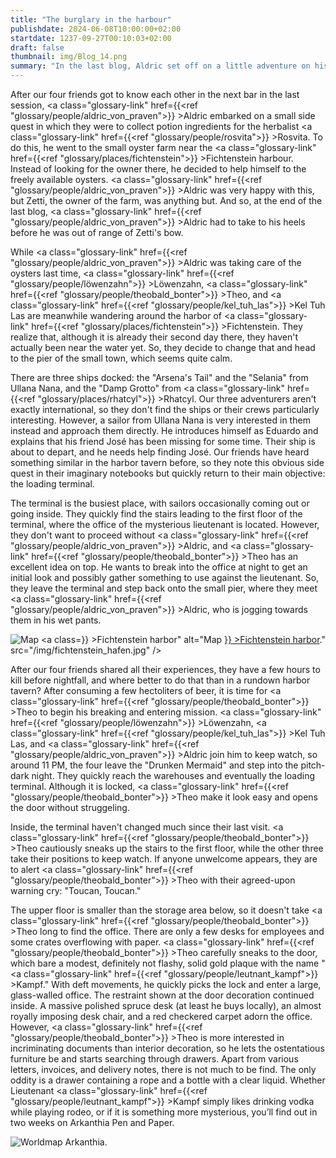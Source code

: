```yaml
---
title: "The burglary in the harbour"
publishdate: 2024-06-08T10:00:00+02:00
startdate: 1237-09-27T00:10:03+02:00
draft: false
thumbnail: img/Blog_14.png
summary: "In the last blog, Aldric set off on a little adventure on his own. He explored the oyster farm near Fichtenstein harbour and got to know its owner, Zetti. Today we find out what our other three friends have been up to in the meantime. You can find out why it all ended in a break-in here:"
---
```


After our four friends got to know each other in the next bar in the last session, <a class="glossary-link" href={{<ref "glossary/people/aldric_von_praven">}} >Aldric</a> embarked on a small side quest in which they were to collect potion ingredients for the herbalist <a class="glossary-link" href={{<ref "glossary/people/rosvita">}} >Rosvita</a>. To do this, he went to the small oyster farm near the <a class="glossary-link" href={{<ref "glossary/places/fichtenstein">}} >Fichtenstein</a> harbour. Instead of looking for the owner there, he decided to help himself to the freely available oysters. <a class="glossary-link" href={{<ref "glossary/people/aldric_von_praven">}} >Aldric</a> was very happy with this, but Zetti, the owner of the farm, was anything but. And so, at the end of the last blog, <a class="glossary-link" href={{<ref "glossary/people/aldric_von_praven">}} >Aldric</a> had to take to his heels before he was out of range of Zetti's bow.

While <a class="glossary-link" href={{<ref "glossary/people/aldric_von_praven">}} >Aldric</a> was taking care of the oysters last time, <a class="glossary-link" href={{<ref "glossary/people/löwenzahn">}} >Löwenzahn</a>, <a class="glossary-link" href={{<ref "glossary/people/theobald_bonter">}} >Theo</a>, and <a class="glossary-link" href={{<ref "glossary/people/kel_tuh_las">}} >Kel Tuh Las</a> are meanwhile wandering around the harbor of <a class="glossary-link" href={{<ref "glossary/places/fichtenstein">}} >Fichtenstein</a>. They realize that, although it is already their second day there, they haven't actually been near the water yet. So, they decide to change that and head to the pier of the small town, which seems quite calm. 

There are three ships docked: the "Arsena's Tail" and the "Selania" from Ullana Nana, and the "Damp Grotto" from <a class="glossary-link" href={{<ref "glossary/places/rhatcyl">}} >Rhatcyl</a>. Our three adventurers aren't exactly international, so they don't find the ships or their crews particularly interesting. However, a sailor from Ullana Nana is very interested in them instead and approach them directly. He introduces himself as Eduardo and explains that his friend José has been missing for some time. Their ship is about to depart, and he needs help finding José. Our friends have heard something similar in the harbor tavern before, so they note this obvious side quest in their imaginary notebooks but quickly return to their main objective: the loading terminal. 

The terminal is the busiest place, with sailors occasionally coming out or going inside. They quickly find the stairs leading to the first floor of the terminal, where the office of the mysterious lieutenant is located. However, they don't want to proceed without <a class="glossary-link" href={{<ref "glossary/people/aldric_von_praven">}} >Aldric</a>, and <a class="glossary-link" href={{<ref "glossary/people/theobald_bonter">}} >Theo</a> has an excellent idea on top. He wants to break into the office at night to get an initial look and possibly gather something to use against the lieutenant. So, they leave the terminal and step back onto the small pier, where they meet <a class="glossary-link" href={{<ref "glossary/people/aldric_von_praven">}} >Aldric</a>, who is jogging towards them in his wet pants.

<div class="img-max center">
  <img class="img-fluid rounded" title="Map <a class="glossary-link" href={{<ref "glossary/places/fichtenstein_harbor">}} >Fichtenstein harbor</a>" alt="Map <a class="glossary-link" href={{<ref "glossary/places/fichtenstein_harbor">}} >Fichtenstein harbor</a>." src="/img/fichtenstein_hafen.jpg" />
</div>

After our four friends shared all their experiences, they have a few hours to kill before nightfall, and where better to do that than in a rundown harbor tavern? After consuming a few hectoliters of beer, it is time for <a class="glossary-link" href={{<ref "glossary/people/theobald_bonter">}} >Theo</a> to begin his breaking and entering mission. <a class="glossary-link" href={{<ref "glossary/people/löwenzahn">}} >Löwenzahn</a>, <a class="glossary-link" href={{<ref "glossary/people/kel_tuh_las">}} >Kel Tuh Las</a>, and <a class="glossary-link" href={{<ref "glossary/people/aldric_von_praven">}} >Aldric</a> join him to keep watch, so around 11 PM, the four leave the "Drunken Mermaid" and step into the pitch-dark night. They quickly reach the warehouses and eventually the loading terminal. Although it is locked, <a class="glossary-link" href={{<ref "glossary/people/theobald_bonter">}} >Theo</a> make it look easy and opens the door without struggeling.

Inside, the terminal haven't changed much since their last visit. <a class="glossary-link" href={{<ref "glossary/people/theobald_bonter">}} >Theo</a> cautiously sneaks up the stairs to the first floor, while the other three take their positions to keep watch. If anyone unwelcome appears, they are to alert <a class="glossary-link" href={{<ref "glossary/people/theobald_bonter">}} >Theo</a> with their agreed-upon warning cry: "Toucan, Toucan."

The upper floor is smaller than the storage area below, so it doesn't take <a class="glossary-link" href={{<ref "glossary/people/theobald_bonter">}} >Theo</a> long to find the office. There are only a few desks for employees and some crates overflowing with paper. <a class="glossary-link" href={{<ref "glossary/people/theobald_bonter">}} >Theo</a> carefully sneaks to the door, which bare a modest, definitely not flashy, solid gold plaque with the name "<a class="glossary-link" href={{<ref "glossary/people/leutnant_kampf">}} >Kampf</a>." With deft movements, he quickly picks the lock and enter a large, glass-walled office. The restraint shown at the door decoration continued inside. A massive polished spruce desk (at least he buys locally), an almost royally imposing desk chair, and a red checkered carpet adorn the office. However, <a class="glossary-link" href={{<ref "glossary/people/theobald_bonter">}} >Theo</a> is more interested in incriminating documents than interior decoration, so he lets the ostentatious furniture be and starts searching through drawers. Apart from various letters, invoices, and delivery notes, there is not much to be find. The only oddity is a drawer containing a rope and a bottle with a clear liquid. Whether Lieutenant <a class="glossary-link" href={{<ref "glossary/people/leutnant_kampf">}} >Kampf</a> simply likes drinking vodka while playing rodeo, or if it is something more mysterious, you’ll find out in two weeks on Arkanthia Pen and Paper.

<div class="img-max center">
  <img class="img-fluid" title="Worldmap Arkanthia" alt="Worldmap Arkanthia." src="/img/Arkanthia_Full_Map_Fichtenstein_Hafen.jpg" />
</div>
